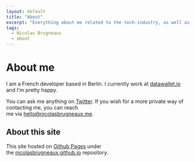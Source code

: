 ```yaml
---
layout: default
title: "About"
excerpt: "Everything about me related to the tech-industry, as well as a couple of hints about this site and how it was built."
tags:
  - Nicolas Brugneaux
  - about
---
```


# About me

I am a French developer based in Berlin. I currently work at [datawallet.io](https://datawallet.io) and I'm pretty happy.

You can ask me anything on [Twitter](https://twitter.com/nbrugneaux).
If you wish for a more private way of contacting me, you can reach <br>
me via [hello@nicolasbrugneaux.me](mailto:hello@nicolasbrugneaux.me).

## About this site

This site hosted on [Github Pages](https://pages.github.com/) under <br>
the [nicolasbrugneaux.github.io](https://github.com/nicolasbrugneaux/nicolasbrugneaux.github.io) repository.
